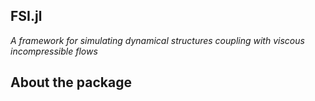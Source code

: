 ## FSI.jl

_A framework for simulating dynamical structures coupling with viscous incompressible flows_

## About the package
